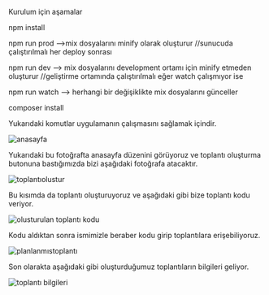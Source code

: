 Kurulum için aşamalar

npm install

npm run prod -->mix dosyalarını minify olarak oluşturur //sunucuda çalıştırılmalı her deploy sonrası

npm run dev --> mix dosyalarını development ortamı için minify etmeden oluşturur //geliştirme ortamında çalıştırılmalı eğer watch çalışmıyor ise

npm run watch --> herhangi bir değişiklikte mix dosyalarını günceller

composer install


Yukarıdaki komutlar uygulamanın çalışmasını sağlamak içindir.

![anasayfa](https://github.com/mehmet-Sz01/meeting-app/assets/114742349/79faa93a-b073-4e6f-b3d1-974b80b9bed1)

Yukarıdaki bu fotoğrafta anasayfa düzenini görüyoruz ve toplantı oluşturma butonuna bastığımızda bizi aşağıdaki fotoğrafa atacaktır.

 ![toplantıolustur](https://github.com/mehmet-Sz01/meeting-app/assets/114742349/a5e06153-5678-4548-be48-0c61bd3e2772)

Bu kısımda da toplantı oluşturuyoruz ve aşağıdaki gibi bize toplantı kodu veriyor.

 ![olusturulan toplantı kodu](https://github.com/mehmet-Sz01/meeting-app/assets/114742349/28ba36b9-170f-494a-99e5-5c5742bf15de)

Kodu aldıktan sonra ismimizle beraber kodu girip toplantılara erişebiliyoruz.

![planlanmıstoplantı](https://github.com/mehmet-Sz01/meeting-app/assets/114742349/04d12433-e40c-4337-8165-2531d0e2dd6a)

Son olarakta aşağıdaki gibi oluşturduğumuz toplantıların bilgileri geliyor.

![toplantı bilgileri](https://github.com/mehmet-Sz01/meeting-app/assets/114742349/993480d8-7286-4f5b-8235-8a43996ed19a)
